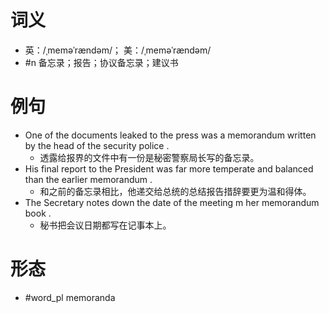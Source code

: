 # 词义
- 英：/ˌmeməˈrændəm/； 美：/ˌmeməˈrændəm/
- #n 备忘录；报告；协议备忘录；建议书
# 例句
- One of the documents leaked to the press was a memorandum written by the head of the security police .
	- 透露给报界的文件中有一份是秘密警察局长写的备忘录。
- His final report to the President was far more temperate and balanced than the earlier memorandum .
	- 和之前的备忘录相比，他递交给总统的总结报告措辞要更为温和得体。
- The Secretary notes down the date of the meeting m her memorandum book .
	- 秘书把会议日期都写在记事本上。
# 形态
- #word_pl memoranda
